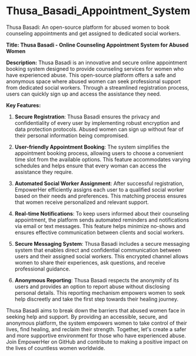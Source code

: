 # Thusa_Basadi_Appointment_System
Thusa Basadi: An open-source platform for abused women to book counseling appointments and get assigned to dedicated social workers.

**Title: Thusa Basadi - Online Counseling Appointment System for Abused Women**

**Description:**
Thusa Basadi is an innovative and secure online appointment booking system designed to provide counseling services for women who have experienced abuse. This open-source platform offers a safe and anonymous space where abused women can seek professional support from dedicated social workers. Through a streamlined registration process, users can quickly sign up and access the assistance they need.

**Key Features:**

1. **Secure Registration**: Thusa Basadi ensures the privacy and confidentiality of every user by implementing robust encryption and data protection protocols. Abused women can sign up without fear of their personal information being compromised.

2. **User-friendly Appointment Booking**: The system simplifies the appointment booking process, allowing users to choose a convenient time slot from the available options. This feature accommodates varying schedules and helps ensure that every woman can access the assistance they require.

3. **Automated Social Worker Assignment**: After successful registration, EmpowerHer efficiently assigns each user to a qualified social worker based on their needs and preferences. This matching process ensures that women receive personalized and relevant support.

4. **Real-time Notifications**: To keep users informed about their counseling appointment, the platform sends automated reminders and notifications via email or text messages. This feature helps minimize no-shows and ensures effective communication between clients and social workers.

5. **Secure Messaging System**: Thusa Basadi includes a secure messaging system that enables direct and confidential communication between users and their assigned social workers. This encrypted channel allows women to share their experiences, ask questions, and receive professional guidance.

6. **Anonymous Reporting**: Thusa Basadi respects the anonymity of its users and provides an option to report abuse without disclosing personal details. This reporting mechanism empowers women to seek help discreetly and take the first step towards their healing journey.


Thusa Basadi aims to break down the barriers that abused women face in seeking help and support. By providing an accessible, secure, and anonymous platform, the system empowers women to take control of their lives, find healing, and reclaim their strength. Together, let's create a safer and more supportive environment for those who have experienced abuse. Join EmpowerHer on GitHub and contribute to making a positive impact on the lives of countless women worldwide.

